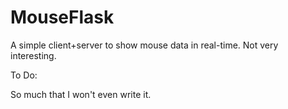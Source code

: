 # MouseFlask
A simple client+server to show mouse data in real-time. Not very interesting.

To Do:

So much that I won't even write it.
